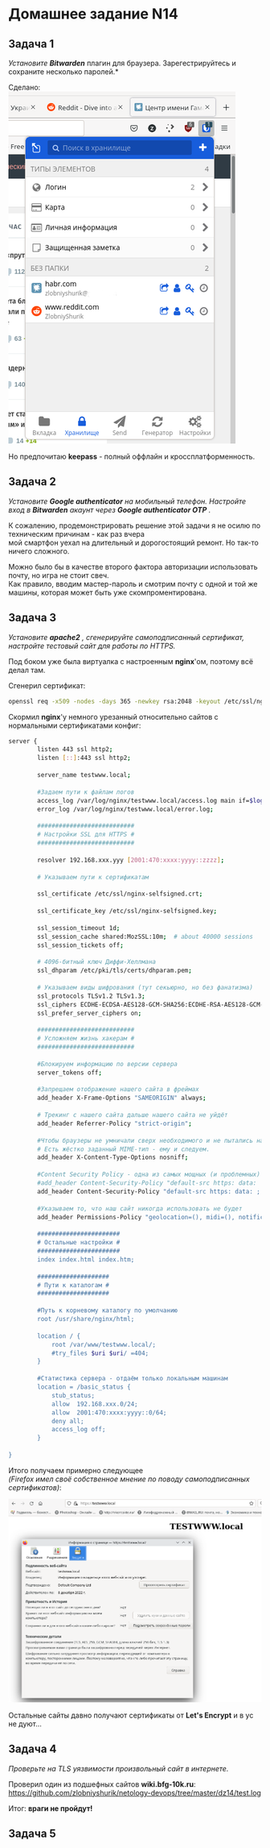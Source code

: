 Домашнее задание N14
====================

Задача 1
--------

*Установите* ***Bitwarden*** плагин для браузера. Зарегестрируйтесь и сохраните несколько паролей.*  
  
Сделано:  
![Bitwarden](/dz14/pic/dz14_1.png)
  
Но предпочитаю **keepass** - полный оффлайн и кроссплатформенность.  

Задача 2
--------
*Установите* ***Google authenticator*** *на мобильный телефон. Настройте вход в* ***Bitwarden*** *акаунт через* ***Google authenticator OTP*** *.*  
  
К сожалению, продемонстрировать решение этой задачи я не осилю по техническим причинам - как раз вчера  
мой смартфон уехал на длительный и дорогостоящий ремонт. Но так-то ничего сложного.  
  
Можно было бы в качестве второго фактора авторизации использовать почту, но игра не стоит свеч.  
Как правило, вводим мастер-пароль и смотрим почту с одной и той же машины, которая может быть уже скомпроментирована.  

Задача 3
--------
*Установите* ***apache2*** *, сгенерируйте самоподписанный сертификат, настройте тестовый сайт для работы по HTTPS.*  
  
Под боком уже была виртуалка с настроенным **nginx**'ом, поэтому всё делал там.  
  
Сгенерил сертификат:  
```bash
openssl req -x509 -nodes -days 365 -newkey rsa:2048 -keyout /etc/ssl/nginx-selfsigned.key -out /etc/ssl/nginx-selfsigned.crt
```
  
Скормил **nginx**'у немного урезанный относительно сайтов с нормальными сертификатами конфиг:  
```bash
server {
        listen 443 ssl http2;
        listen [::]:443 ssl http2;

        server_name testwww.local;

        #Задаем пути к файлам логов
        access_log /var/log/nginx/testwww.local/access.log main if=$loggable;
        error_log /var/log/nginx/testwww.local/error.log;

        ###########################
        # Настройки SSL для HTTPS #
        ###########################

        resolver 192.168.xxx.yyy [2001:470:xxxx:yyyy::zzzz];

        # Указываем пути к сертификатам

        ssl_certificate /etc/ssl/nginx-selfsigned.crt;

        ssl_certificate_key /etc/ssl/nginx-selfsigned.key;

        ssl_session_timeout 1d;
        ssl_session_cache shared:MozSSL:10m;  # about 40000 sessions
        ssl_session_tickets off;

        # 4096-битный ключ Диффи-Хеллмана
        ssl_dhparam /etc/pki/tls/certs/dhparam.pem;

        # Указываем виды шифрования (тут секьюрно, но без фанатизма)
        ssl_protocols TLSv1.2 TLSv1.3;
        ssl_ciphers ECDHE-ECDSA-AES128-GCM-SHA256:ECDHE-RSA-AES128-GCM-SHA256:ECDHE-ECDSA-AES256-GCM-SHA384:ECDHE-RSA-AES256-GCM-SHA384:ECDHE-
        ssl_prefer_server_ciphers on;

        ###########################
        # Усложняем жизнь хакерам #
        ###########################

        #Блокируем информацию по версии сервера
        server_tokens off;

        #Запрещаем отображение нашего сайта в фреймах
        add_header X-Frame-Options "SAMEORIGIN" always;

        # Трекинг с нашего сайта дальше нашего сайта не уйдёт
        add_header Referrer-Policy "strict-origin";

        #Чтобы браузеры не умничали сверх необходимого и не пытались найти, скажем, архив внутри картинки
        # Есть жёстко заданный MIME-тип - ему и следуем.
        add_header X-Content-Type-Options nosniff;

        #Content Security Policy - одна из самых мощных (и проблемных) настроек.
        #add_header Content-Security-Policy "default-src https: data: 'unsafe-inline' 'unsafe-eval'; object-src 'none';" always;
        add_header Content-Security-Policy "default-src https: data: ; object-src 'none';" always;

        #Указываем то, что наш сайт никогда использовать не будет
        add_header Permissions-Policy "geolocation=(), midi=(), notifications=(), push=(), sync-xhr=(), microphone=(), camera=(), magnetometer

        #######################
        # Остальные настройки #
        #######################
        index index.html index.htm;

        ####################
        # Пути к каталогам #
        ####################

        #Путь к корневому каталогу по умолчанию
        root /usr/share/nginx/html;

        location / {
            root /var/www/testwww.local/;
            #try_files $uri $uri/ =404;
        }

        #Статистика сервера - отдаём только локальным машинам
        location = /basic_status {
            stub_status;
            allow  192.168.xxx.0/24;
            allow  2001:470:xxxx:yyyy::0/64;
            deny all;
            access_log off;
        }

}
```
  
Итого получаем примерно следующее  
*(Firefox имел своё собственное мнение по поводу самоподписанных сертификатов)*:  
  
![Загрузка по HTTPS](/dz14/pic/dz14_3.png)
  
Остальные сайты давно получают сертификаты от **Let's Encrypt** и в ус не дуют...  

Задача 4
--------
*Проверьте на TLS уязвимости произвольный сайт в интернете.*  
  
Проверил один из подшефных сайтов **wiki.bfg-10k.ru**:  
<https://github.com/zlobniyshurik/netology-devops/tree/master/dz14/test.log>  
  
Итог: **враги не пройдут!**  

Задача 5
--------

